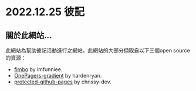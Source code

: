 # 2022.12.25 彼記

## 關於此網站...
此網站為幫助彼記活動進行之網站。此網站的大部分擷取自以下三個open source的資源：
* [fimbo](https://github.com/imfunniee/fimbo) by imfunniee.
* [OnePagers-gradient](https://github.com/haydenryan/OnePagers-gradient) by hardenryan.
* [protected-github-pages](https://github.com/chrissy-dev/protected-github-pages) by chrissy-dev.